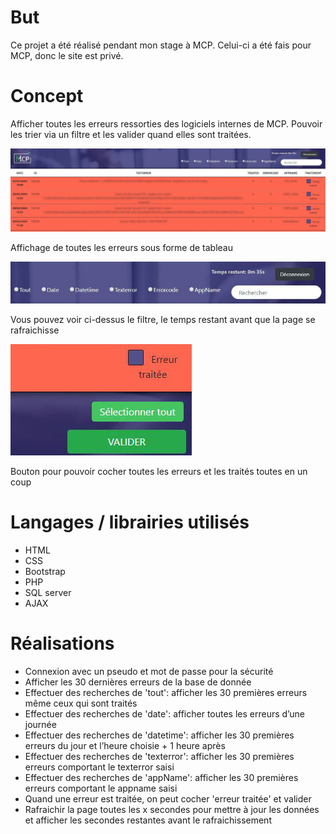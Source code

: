 # But
Ce projet a été réalisé pendant mon stage à MCP. Celui-ci a été fais pour MCP, donc le site est privé.
# Concept
Afficher toutes les erreurs ressorties des logiciels internes de MCP. Pouvoir les trier via un filtre et les valider quand elles sont traitées.

![](log1.jpg)

Affichage de toutes les erreurs sous forme de tableau

![](log4.jpg)

Vous pouvez voir ci-dessus le filtre, le temps restant avant que la page se rafraichisse

![](log3.jpg)

Bouton pour pouvoir cocher toutes les erreurs et les traités toutes en un coup
# Langages / librairies utilisés
* HTML
* CSS
* Bootstrap
* PHP
* SQL server
* AJAX
# Réalisations
* Connexion avec un pseudo et mot de passe pour la sécurité
* Afficher les 30 dernières erreurs de la base de donnée
* Effectuer des recherches de 'tout': afficher les 30 premières erreurs même ceux qui sont traités
* Effectuer des recherches de 'date': afficher toutes les erreurs d’une journée
* Effectuer des recherches de 'datetime': afficher les 30 premières erreurs du jour et l’heure choisie + 1 heure après
* Effectuer des recherches de 'texterror': afficher les 30 premières erreurs comportant le texterror saisi
* Effectuer des recherches de 'appName': afficher les 30 premières erreurs comportant le appname saisi
* Quand une erreur est traitée, on peut cocher 'erreur traitée' et valider
* Rafraichir la page toutes les x secondes pour mettre à jour les données et afficher les secondes restantes avant le rafraichissement
